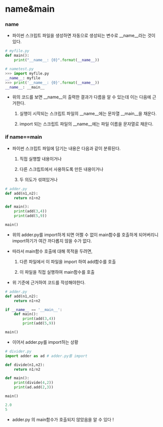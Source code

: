 # **name**&**main**

### **name**

-   파이썬 스크립트 파일을 생성하면 자동으로 생성되는 변수로 \_\_name\_\_라는 것이 있다.

```python
# myfile.py
def main():
    print("__name__: {0}".format(__name__))
```

```python
# nametest.py
>>> import myfile.py
__name__: myfile
>>> print('__name__: {0}'.format(__name__))
__name__: __main__
```

-   위의 코드를 보면 \_\_name\_\_이 출력한 결과가 다름을 알 수 있는데 이는 다음에 근거한다.

    1. 실행이 시작되는 스크립트 파일의 \_\_name\_\_에는 문자열 \_\_main\_\_을 채운다.

    2. import 되는 스크립트 파일의 \_\_name\_\_에는 파일 이름을 문자열로 채운다.

### if **name**==**main**

-   파이썬 스크립트 파일에 담기는 내용은 다음과 같이 분류된다.

    1. 직접 실행할 내용이거나

    2. 다른 스크립트에서 사용하도록 만든 내용이거나

    3. 두 의도가 섞여있거나

```python
# adder.py
def add(n1,n2):
    return n1+n2

def main():
    print(add(3,4))
    print(add(5,9))

main()
```

-   위의 adder.py를 import하게 되면 어쩔 수 없이 main함수를 호출하게 되어버리니 import하기가 여간 까다롭지 않을 수가 없다.

-   따라서 main함수 호출에 대해 목적을 두려면,

    1. 다른 파일에서 이 파일을 import 하여 add함수를 호출

    2. 이 파일을 직접 실행하여 main함수를 호출

-   위 기준에 근거하여 코드를 작성해야한다.

```python
# adder.py
def add(n1,n2):
    return n1+n2

if __name__ == '__main__':
    def main():
        print(add(3,4))
        print(add(5,9))

main()
```

-   이어서 adder.py를 import하는 상황

```python
# divider.py
import adder as ad # adder.py를 import

def divide(n1,n2):
    return n1/n2

def main():
    print(divide(4,2))
    print(ad.add(2,3))

main()
```

```python
2.0
5
```

-   adder.py 의 main함수가 호출되지 않았음을 알 수 있다 !
